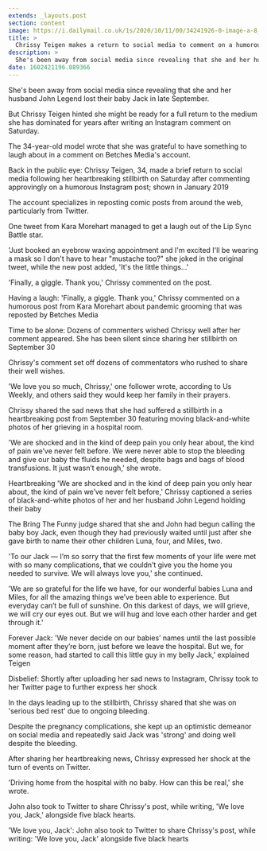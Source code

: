 ```yaml
--- 
extends: _layouts.post 
section: content 
image: https://i.dailymail.co.uk/1s/2020/10/11/00/34241926-0-image-a-8_1602373809716.jpg 
title: > 
  Chrissy Teigen makes a return to social media to comment on a humorous post after losing her baby 
description: > 
  She's been away from social media since revealing that she and her husband John Legend lost their baby Jack in late September.But Chrissy Teigen hinted she might be ready for a full return to the medium she has dominated for years after writing an Instagram comment on Saturday.'We are shocked and in the kind of deep pain you only hear about, the kind of pain we’ve never felt before.John also took to Twitter to share Chrissy's post, while writing, 'We love you, Jack,' alongside five black hearts.'We love you, Jack': John also took to Twitter to share Chrissy's post, while writing: 'We love you, Jack' alongside five black hearts 
date: 1602421196.889366 
--- 
```

She's been away from social media since revealing that she and her husband John Legend lost their baby Jack in late September.

But Chrissy Teigen hinted she might be ready for a full return to the medium she has dominated for years after writing an Instagram comment on Saturday.

The 34-year-old model wrote that she was grateful to have something to laugh about in a comment on Betches Media's account.

Back in the public eye: Chrissy Teigen, 34, made a brief return to social media following her heartbreaking stillbirth on Saturday after commenting approvingly on a humorous Instagram post; shown in January 2019

The account specializes in reposting comic posts from around the web, particularly from Twitter.

One tweet from Kara Morehart managed to get a laugh out of the Lip Sync Battle star.

'Just booked an eyebrow waxing appointment and I'm excited I'll be wearing a mask so I don't have to hear "mustache too?" she joked in the original tweet, while the new post added, 'It's the little things...'

'Finally, a giggle. Thank you,' Chrissy commented on the post.

Having a laugh: 'Finally, a giggle. Thank you,' Chrissy commented on a humorous post from Kara Morehart about pandemic grooming that was reposted by Betches Media

Time to be alone: Dozens of commenters wished Chrissy well after her comment appeared. She has been silent since sharing her stillbirth on September 30

Chrissy's comment set off dozens of commentators who rushed to share their well wishes.

'We love you so much, Chrissy,' one follower wrote, according to Us Weekly, and others said they would keep her family in their prayers.

Chrissy shared the sad news that she had suffered a stillbirth in a heartbreaking post from September 30 featuring moving black-and-white photos of her grieving in a hospital room.

'We are shocked and in the kind of deep pain you only hear about, the kind of pain we’ve never felt before. We were never able to stop the bleeding and give our baby the fluids he needed, despite bags and bags of blood transfusions. It just wasn’t enough,' she wrote.

Heartbreaking 'We are shocked and in the kind of deep pain you only hear about, the kind of pain we’ve never felt before,' Chrissy captioned a series of black-and-white photos of her and her husband John Legend holding their baby

The Bring The Funny judge shared that she and John had begun calling the baby boy Jack, even though they had previously waited until just after she gave birth to name their other children Luna, four, and Miles, two.

'To our Jack — I’m so sorry that the first few moments of your life were met with so many complications, that we couldn’t give you the home you needed to survive. We will always love you,' she continued.

'We are so grateful for the life we have, for our wonderful babies Luna and Miles, for all the amazing things we’ve been able to experience. But everyday can’t be full of sunshine. On this darkest of days, we will grieve, we will cry our eyes out. But we will hug and love each other harder and get through it.'

Forever Jack: 'We never decide on our babies’ names until the last possible moment after they’re born, just before we leave the hospital. But we, for some reason, had started to call this little guy in my belly Jack,' explained Teigen

Disbelief: Shortly after uploading her sad news to Instagram, Chrissy took to her Twitter page to further express her shock

In the days leading up to the stillbirth, Chrissy shared that she was on 'serious bed rest' due to ongoing bleeding.

Despite the pregnancy complications, she kept up an optimistic demeanor on social media and repeatedly said Jack was 'strong' and doing well despite the bleeding.

After sharing her heartbreaking news, Chrissy expressed her shock at the turn of events on Twitter.

'Driving home from the hospital with no baby. How can this be real,' she wrote.

John also took to Twitter to share Chrissy's post, while writing, 'We love you, Jack,' alongside five black hearts.

'We love you, Jack': John also took to Twitter to share Chrissy's post, while writing: 'We love you, Jack' alongside five black hearts